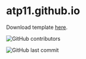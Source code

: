 # atp11.github.io

Download template [here](https://html5up.net/identity).

![GitHub contributors](https://img.shields.io/github/contributors/atp11/atp11.github.io)

![GitHub last commit](https://img.shields.io/github/last-commit/atp11/atp11.github.io?style=plastic)
